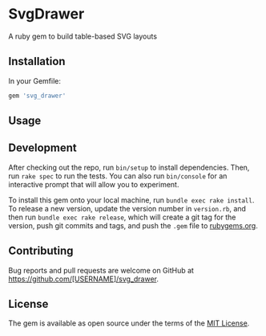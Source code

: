 # SvgDrawer

A ruby gem to build table-based SVG layouts

## Installation

In your Gemfile:

```ruby
gem 'svg_drawer'
```

## Usage




## Development

After checking out the repo, run `bin/setup` to install dependencies. Then, run `rake spec` to run the tests. You can also run `bin/console` for an interactive prompt that will allow you to experiment.

To install this gem onto your local machine, run `bundle exec rake install`. To release a new version, update the version number in `version.rb`, and then run `bundle exec rake release`, which will create a git tag for the version, push git commits and tags, and push the `.gem` file to [rubygems.org](https://rubygems.org).

## Contributing

Bug reports and pull requests are welcome on GitHub at https://github.com/[USERNAME]/svg_drawer.

## License

The gem is available as open source under the terms of the [MIT License](http://opensource.org/licenses/MIT).
